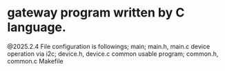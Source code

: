 # gateway program written by C language.
@2025.2.4
File configuration is followings;
	main; main.h, main.c
	device operation via i2c; device.h, device.c
	common usable program; common.h, common.c
	Makefile
